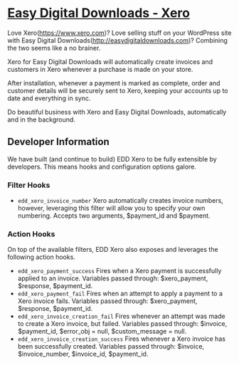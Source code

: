 # [Easy Digital Downloads - Xero](https://plugify.io)

Love Xero(https://www.xero.com)? Love selling stuff on your WordPress site with Easy Digital Downloads(http://easydigitaldownloads.com)? Combining the two seems like a no brainer.

Xero for Easy Digital Downloads will automatically create invoices and customers in Xero whenever a purchase is made on your store.

After installation, whenever a payment is marked as complete, order and customer details will be securely sent to Xero, keeping your accounts up to date and everything in sync.

Do beautiful business with Xero and Easy Digital Downloads, automatically and in the background.

## Developer Information ##

We have built (and continue to build) EDD Xero to be fully extensible by developers. This means hooks and configuration options galore.

### Filter Hooks ###

  * `edd_xero_invoice_number` Xero automatically creates invoice numbers, however, leveraging this filter will allow you to specify your own numbering. Accepts two arguments, $payment_id and $payment.

### Action Hooks ###

On top of the available filters, EDD Xero also exposes and leverages the following action hooks.

  * `edd_xero_payment_success` Fires when a Xero payment is successfully applied to an invoice. Variables passed through: $xero_payment, $response, $payment_id.
  * `edd_xero_payment_fail` Fires when an attempt to apply a payment to a Xero invoice fails. Variables passed through: $xero_payment, $response, $payment_id.
  * `edd_xero_invoice_creation_fail` Fires whenever an attempt was made to create a Xero invoice, but failed. Variables passed through: $invoice, $payment_id, $error_obj = null, $custom_message = null.
  * `edd_xero_invoice_creation_success` Fires whenever a Xero invoice has been successfully created. Variables passed through: $invoice, $invoice_number, $invoice_id, $payment_id.
